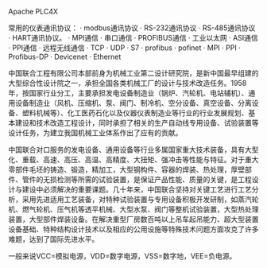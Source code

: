 Apache PLC4X

常用的仪表通讯协议：
· modbus通讯协议
· RS-232通讯协议
· RS-485通讯协议
· HART通讯协议。
· MPI通信
· 串口通信
· PROFIBUS通信
· 工业以太网
· ASI通信
· PPI通信
· 远程无线通信
· TCP
· UDP
· S7
· profibus
· pofinet
· MPI
· PPI
· Profibus-DP
· Devicenet
· Ethernet





中国联合工程有限公司本部前身为机械工业第二设计研究院，是新中国最早组建的大型综合性设计院之一，承担全国各类机械工厂的设计与技术改造任务。1958年，按国家行业分工，主要承担发电设备制造业（锅炉、汽轮机、电站辅机）、通用设备制造业（风机、压缩机、泵、阀门、制冷机、空分设备、真空设备、分离设备、塑料机械等）、化工医药石化以及仪器仪表制造业等行业的行业发展规划、基本建设和技术改造工程设计，同时承担了相关的生产自动线专用设备、试验装置等设计任务，为建立我国机械工业体系作出了应有的贡献。

中国联合对口服务的发电设备、通用设备等行业多属国家重大技术装备，具有大型化、重载、高速、高压、高温、高精度、大扭矩、强冲击等性能与特征。对于重大零部件毛坯的铸造、锻造，精加工，大型钢构件、容器的焊装、热处理，厚壁部件、管件的无损检测等所需的试验装置，是保证产品性能、质量的关键，是工程设计与建设中必须解决的重要课题。几十年来，中国联合坚持对关键工艺进行工艺分析，采用先进适用工艺装备，对特种试验装置与专用设备积极开发研制，如蒸汽轮机、燃气轮机、压气机等透平机械、大型水泵、阀门等整机试验装置，大型热处理装置，大型部件焊装设备。在解决重型厂房数百吨以上吊车起吊能力、超大型装置设备基础、特种结构设计技术以及相应的公用设施等特殊技术问题方面攻克了许多难题，达到了国际先进水平。


一般来说VCC=模拟电源，VDD=数字电源，VSS=数字地，VEE=负电源。